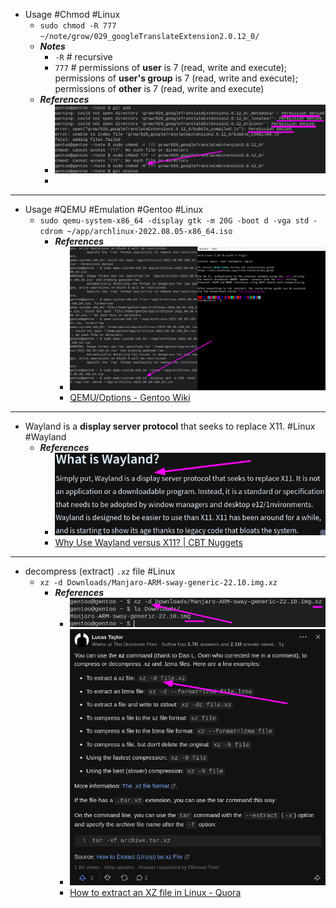- Usage #Chmod #Linux
	- `sudo chmod -R 777 ~/note/grow/029_googleTranslateExtension2.0.12_0/`
	- ***Notes***
		- `-R` # recursive
		- `777` # permissions of **user** is 7 (read, write and execute); permissions of **user's group** is 7 (read, write and execute); permissions of **other** is 7 (read, write and execute)
	- ***References***
		- ![image.png](../assets/image_1668671601715_0.png)
		-
- ---
- Usage #QEMU #Emulation #Gentoo #Linux
	- `sudo qemu-system-x86_64 -display gtk -m 20G -boot d -vga std -cdrom ~/app/archlinux-2022.08.05-x86_64.iso`
		- ***References***
			- ![image.png](../assets/image_1668658549725_0.png)
			- [QEMU/Options - Gentoo Wiki](https://wiki.gentoo.org/wiki/QEMU/Options)
- ---
- Wayland is a **display server protocol** that seeks to replace X11. #Linux #Wayland
	- ***References***
		- ![image.png](../assets/image_1668656110539_0.png)
		- [Why Use Wayland versus X11? | CBT Nuggets](https://www.cbtnuggets.com/blog/technology/networking/why-use-wayland-versus-x11)
- ---
- decompress (extract) `.xz` file #Linux
	- `xz -d Downloads/Manjaro-ARM-sway-generic-22.10.img.xz`
		- ***References***
			- ![image.png](../assets/image_1668654260843_0.png)
			- ![image.png](../assets/image_1668654304923_0.png)
			- [How to extract an XZ file in Linux - Quora](https://www.quora.com/How-do-I-extract-an-XZ-file-in-Linux)